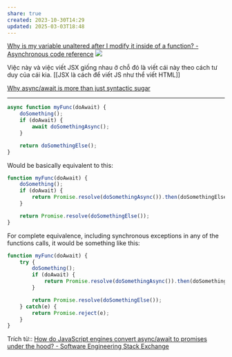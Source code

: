 ```yaml
---
share: true
created: 2023-10-30T14:29
updated: 2025-03-03T18:48
---
```

[Why is my variable unaltered after I modify it inside of a function? - Asynchronous code reference](https://stackoverflow.com/q/23667086/3416774)
![](https://wizardzines.com/images/uploads/async-functions.png) 

Việc này và việc viết JSX giống nhau ở chỗ đó là viết cái này theo cách tư duy của cái kia.  [[JSX là cách để viết JS như thể viết HTML]]

[Why async/await is more than just syntactic sugar](https://www.zhenghao.io/posts/await-vs-promise)

---

```javascript
async function myFunc(doAwait) {
    doSomething();
    if (doAwait) {
        await doSomethingAsync();
    }

    return doSomethingElse();
}
```

Would be basically equivalent to this:

```javascript
function myFunc(doAwait) {
    doSomething();
    if (doAwait) {
        return Promise.resolve(doSomethingAsync()).then(doSomethingElse);
    }

    return Promise.resolve(doSomethingElse());
}
```

For complete equivalence, including synchronous exceptions in any of the functions calls, it would be something like this:

```javascript
function myFunc(doAwait) {
    try {
        doSomething();
        if (doAwait) {
            return Promise.resolve(doSomethingAsync()).then(doSomethingElse);
        }

        return Promise.resolve(doSomethingElse());
    } catch(e) {
        return Promise.reject(e);
    }
}
```
Trích từ:: [How do JavaScript engines convert async/await to promises under the hood? - Software Engineering Stack Exchange](https://softwareengineering.stackexchange.com/a/401900/192731)